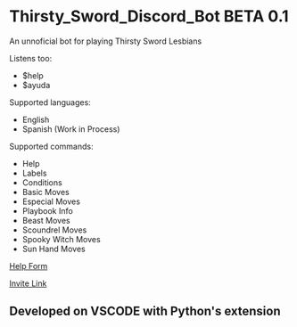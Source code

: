 # Thirsty_Sword_Discord_Bot BETA 0.1

An unnoficial bot for playing Thirsty Sword Lesbians

Listens too:
- $help 
- $ayuda

Supported languages:
- English
- Spanish (Work in Process)

Supported commands:
- Help
- Labels
- Conditions
- Basic Moves
- Especial Moves
- Playbook Info
- Beast Moves
- Scoundrel Moves
- Spooky Witch Moves
- Sun Hand Moves


[Help Form](https://forms.gle/nM5vgj1vWanFHpm59)

[Invite Link](https://discord.com/api/oauth2/authorize?client_id=1023752228005224458&permissions=2147698688&scope=bot)

## Developed on VSCODE with Python's extension
